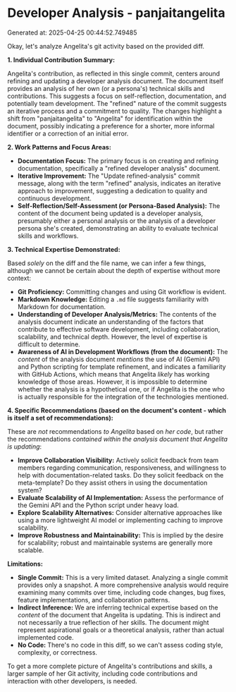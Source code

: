 # Developer Analysis - panjaitangelita
Generated at: 2025-04-25 00:44:52.749485

Okay, let's analyze Angelita's git activity based on the provided diff.

**1. Individual Contribution Summary:**

Angelita's contribution, as reflected in this single commit, centers around refining and updating a developer analysis document.  The document itself provides an analysis of her own (or a persona's) technical skills and contributions.  This suggests a focus on self-reflection, documentation, and potentially team development.  The "refined" nature of the commit suggests an iterative process and a commitment to quality.  The changes highlight a shift from "panjaitangelita" to "Angelita" for identification within the document, possibly indicating a preference for a shorter, more informal identifier or a correction of an initial error.

**2. Work Patterns and Focus Areas:**

*   **Documentation Focus:** The primary focus is on creating and refining documentation, specifically a "refined developer analysis" document.
*   **Iterative Improvement:** The "Update refined-analysis" commit message, along with the term "refined" analysis, indicates an iterative approach to improvement, suggesting a dedication to quality and continuous development.
*   **Self-Reflection/Self-Assessment (or Persona-Based Analysis):** The content of the document being updated is a developer analysis, presumably either a personal analysis or the analysis of a developer persona she's created, demonstrating an ability to evaluate technical skills and workflows.

**3. Technical Expertise Demonstrated:**

Based *solely* on the diff and the file name, we can infer a few things, although we cannot be certain about the depth of expertise without more context:

*   **Git Proficiency:** Committing changes and using Git workflow is evident.
*   **Markdown Knowledge:** Editing a `.md` file suggests familiarity with Markdown for documentation.
*   **Understanding of Developer Analysis/Metrics:** The contents of the analysis document indicate an understanding of the factors that contribute to effective software development, including collaboration, scalability, and technical depth. However, the level of expertise is difficult to determine.
*   **Awareness of AI in Development Workflows (from the document):** The *content* of the analysis document *mentions* the use of AI (Gemini API) and Python scripting for template refinement, and indicates a familiarity with GitHub Actions, which means that Angelita *likely* has working knowledge of those areas. However, it is impossible to determine whether the analysis is a hypothetical one, or if Angelita is the one who is actually responsible for the integration of the technologies mentioned.

**4. Specific Recommendations (based on the document's content - which is itself a set of recommendations):**

These are *not* recommendations *to Angelita* based on *her code*, but rather the recommendations *contained within the analysis document that Angelita is updating*:

*   **Improve Collaboration Visibility:** Actively solicit feedback from team members regarding communication, responsiveness, and willingness to help with documentation-related tasks. Do they solicit feedback on the meta-template? Do they assist others in using the documentation system?
*   **Evaluate Scalability of AI Implementation:** Assess the performance of the Gemini API and the Python script under heavy load.
*   **Explore Scalability Alternatives:** Consider alternative approaches like using a more lightweight AI model or implementing caching to improve scalability.
*   **Improve Robustness and Maintainability:** This is implied by the desire for scalability; robust and maintainable systems are generally more scalable.

**Limitations:**

*   **Single Commit:** This is a very limited dataset. Analyzing a single commit provides only a snapshot. A more comprehensive analysis would require examining many commits over time, including code changes, bug fixes, feature implementations, and collaboration patterns.
*   **Indirect Inference:** We are inferring technical expertise based on the *content* of the document that Angelita is updating. This is indirect and not necessarily a true reflection of her skills. The document might represent aspirational goals or a theoretical analysis, rather than actual implemented code.
*   **No Code:** There's no code in this diff, so we can't assess coding style, complexity, or correctness.

To get a more complete picture of Angelita's contributions and skills, a larger sample of her Git activity, including code contributions and interaction with other developers, is needed.
